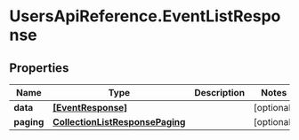 # UsersApiReference.EventListResponse

## Properties

Name | Type | Description | Notes
------------ | ------------- | ------------- | -------------
**data** | [**[EventResponse]**](EventResponse.md) |  | [optional] 
**paging** | [**CollectionListResponsePaging**](CollectionListResponsePaging.md) |  | [optional] 


